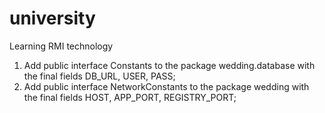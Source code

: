 # university

Learning RMI technology

1. Add public interface Constants to the package wedding.database with the final fields DB_URL, USER, PASS;
2. Add public interface NetworkConstants to the package wedding with the final fields HOST, APP_PORT, REGISTRY_PORT;
